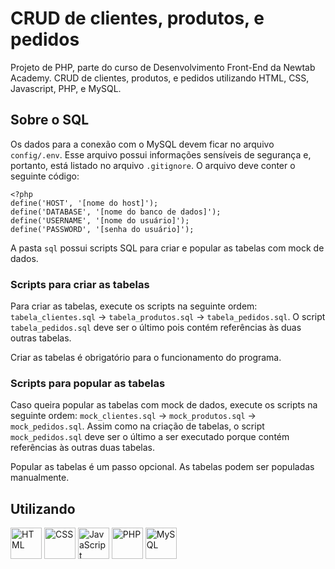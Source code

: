 # CRUD de clientes, produtos, e pedidos
Projeto de PHP, parte do curso de Desenvolvimento Front-End da Newtab Academy.
CRUD de clientes, produtos, e pedidos utilizando HTML, CSS, Javascript, PHP, e MySQL.

## Sobre o SQL
Os dados para a conexão com o MySQL devem ficar no arquivo ```config/.env```. Esse arquivo possui informações sensíveis de segurança e, portanto, está listado no arquivo ```.gitignore```. O arquivo deve conter o seguinte código:
```
<?php
define('HOST', '[nome do host]');
define('DATABASE', '[nome do banco de dados]');
define('USERNAME', '[nome do usuário]');
define('PASSWORD', '[senha do usuário]');
```

A pasta ```sql``` possui scripts SQL para criar e popular as tabelas com mock de dados.

### Scripts para criar as tabelas
Para criar as tabelas, execute os scripts na seguinte ordem: ```tabela_clientes.sql``` &rarr; ```tabela_produtos.sql``` &rarr; ```tabela_pedidos.sql```. O script ```tabela_pedidos.sql``` deve ser o último pois contém referências às duas outras tabelas.

Criar as tabelas é obrigatório para o funcionamento do programa.

### Scripts para popular as tabelas
Caso queira popular as tabelas com mock de dados, execute os scripts na seguinte ordem: ```mock_clientes.sql``` &rarr; ```mock_produtos.sql``` &rarr; ```mock_pedidos.sql```. Assim como na criação de tabelas, o script ```mock_pedidos.sql``` deve ser o último a ser executado porque contém referências às outras duas tabelas.

Popular as tabelas é um passo opcional. As tabelas podem ser populadas manualmente.


## Utilizando
<img height="50" src="https://github.com/user-attachments/assets/6364c31a-da0f-4ee8-a69f-f33ad1f7c921" alt="HTML" title="HTML"/>
<img height="50" src="https://github.com/user-attachments/assets/7c59f579-8108-4064-b758-5aa207f23e81" alt="CSS" title="CSS"/>
<img height="50" src="https://github.com/user-attachments/assets/d8dcb273-05ed-4ba4-86b1-9bf6f882bd5e" alt="JavaScript" title="JavaScript"/>
<img height="50" src="https://github.com/user-attachments/assets/872e6619-e721-4f48-81e0-8454d43380f9" alt="PHP" title="PHP"/>
<img height="50" src="https://github.com/user-attachments/assets/c1640d19-49ff-40f3-9cca-51e8799d6583" alt="MySQL" title="MySQL"/>
